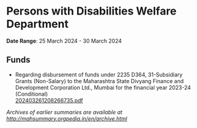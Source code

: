 # Persons with Disabilities Welfare Department

**Date Range**: 25 March 2024 - 30 March 2024


## Funds
- Regarding disbursement of funds under 2235 D364, 31-Subsidiary Grants (Non-Salary) to the Maharashtra State Divyang Finance and Development Corporation Ltd., Mumbai for the financial year 2023-24 (Conditional)\
  [202403261208266735.pdf](https://gr.maharashtra.gov.in/Site/Upload/Government%20Resolutions/English/202403261208266735.pdf)


*Archives of earlier summaries are available at http://mahsummary.orgpedia.in/en/archive.html*